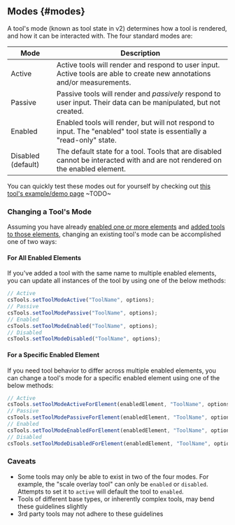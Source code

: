 ## Modes {#modes}

A tool's mode (known as tool state in v2) determines how a tool is rendered, and how it can be interacted with. The four standard modes are:

| Mode               | Description                                                                                                                  |
| ------------------ | ---------------------------------------------------------------------------------------------------------------------------- |
| Active             | Active tools will render and respond to user input. Active tools are able to create new annotations and/or measurements.     |
| Passive            | Passive tools will render and _passively_ respond to user input. Their data can be manipulated, but not created.            |
| Enabled            | Enabled tools will render, but will not respond to input. The "enabled" tool state is essentially a "read-only" state.       |
| Disabled (default) | The default state for a tool. Tools that are disabled cannot be interacted with and are not rendered on the enabled element. |

You can quickly test these modes out for yourself by checking out [this tool's example/demo page]() ~TODO~

### Changing a Tool's Mode

Assuming you have already [enabled one or more elements](../index.md#adding-and-using-tools) and [added tools to those elements](../index.md#adding-and-using-tools), changing an existing tool's mode can be accomplished one of two ways:

#### For All Enabled Elements

If you've added a tool with the same name to multiple enabled elements, you can update all instances of the tool by using one of the below methods:

```js
// Active
csTools.setToolModeActive("ToolName", options);
// Passive
csTools.setToolModePassive("ToolName", options);
// Enabled
csTools.setToolModeEnabled("ToolName", options);
// Disabled
csTools.setToolModeDisabled("ToolName", options);
```

#### For a Specific Enabled Element

If you need tool behavior to differ across multiple enabled elements, you can change a tool's mode for a specific enabled element using one of the below methods:

```js
// Active
csTools.setToolModeActiveForElement(enabledElement, "ToolName", options);
// Passive
csTools.setToolModePassiveForElement(enabledElement, "ToolName", options);
// Enabled
csTools.setToolModeEnabledForElement(enabledElement, "ToolName", options);
// Disabled
csTools.setToolModeDisabledForElement(enabledElement, "ToolName", options);
```

### Caveats

- Some tools may only be able to exist in two of the four modes. For example, the "scale overlay tool" can only be `enabled` or `disabled`. Attempts to set it to `active` will default the tool to `enabled`.
- Tools of different base types, or inherently complex tools, may bend these guidelines slightly
- 3rd party tools may not adhere to these guidelines
